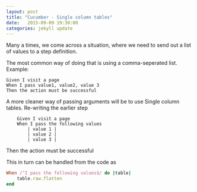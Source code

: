 ```yaml
---
layout: post
title: "Cucumber - Single column tables"
date:   2015-09-09 19:30:00
categories: jekyll update
---
```


Many a times, we come across a situation, where we need to send out a list of values to a step definition.

The most common way of doing that is using a comma-seperated list.
Example:

```
Given I visit a page 
When I pass value1, value2, value 3 
Then the action must be successful
```

A more cleaner way of passing arguments will be to use Single column tables.
Re-writing the earlier step

```
	Given I visit a page
	When I pass the following values 
		| value 1 | 
		| value 2 | 
		| value 3 | 
```
Then the action must be successful

This in turn can be handled from the code as

```ruby
When /^I pass the following values$/ do |table|
    table.raw.flatten
end
```